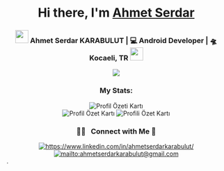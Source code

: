 <div align="center">
   <h1>Hi there, I'm <a href="https://ibrahimaydin.vercel.app">Ahmet Serdar</a></h1>
</div>

<div align="center">
   <h3>
   <img src="https://media.giphy.com/media/WUlplcMpOCEmTGBtBW/giphy.gif" width="30">  
   Ahmet Serdar KARABULUT | 💻 Android Developer | 🛸 Kocaeli, TR  <img src="https://media.giphy.com/media/WUlplcMpOCEmTGBtBW/giphy.gif" width="30">
   </h3>
   <div>
   <img src="https://wakatime.com/badge/user/477106b8-7784-438a-b1c9-bb2cc4fc052e.svg" />
   </div>
   <h3 align="center">My Stats:</h3>
   <div align="center">
      <img src="http://github-profile-summary-cards.vercel.app/api/cards/profile-details?username=ibrahimaydindev&theme=ayu_mirage" alt="Profil Özeti Kartı">
   </div>
   <div align="center">
      <img src="http://github-profile-summary-cards.vercel.app/api/cards/stats?username=serdarrahmet&theme=ayu_mirage" alt="Profil Özet Kartı">
      <img src="http://github-profile-summary-cards.vercel.app/api/cards/most-commit-language?username=serdarrahmet&theme=ayu_mirage" alt="Profili Özet Kartı">
   </div>
   
   
   ### 🤝🏻 &nbsp; Connect with Me 🤝

   <a href="https://www.linkedin.com/in/ahmetserdarkarabulut/" target="_blank">
      <img src="https://img.shields.io/badge/%20-linkedin-0072b1" alt="https://www.linkedin.com/in/ahmetserdarkarabulut/">
   </a>
   <a href="mailto:ahmetserdarkarabulut@gmail.com" target="_blank">
      <img src="https://img.shields.io/badge/%20-gmail-B23121" alt="mailto:ahmetserdarkarabulut@gmail.com">
   </a>
</div>
.
